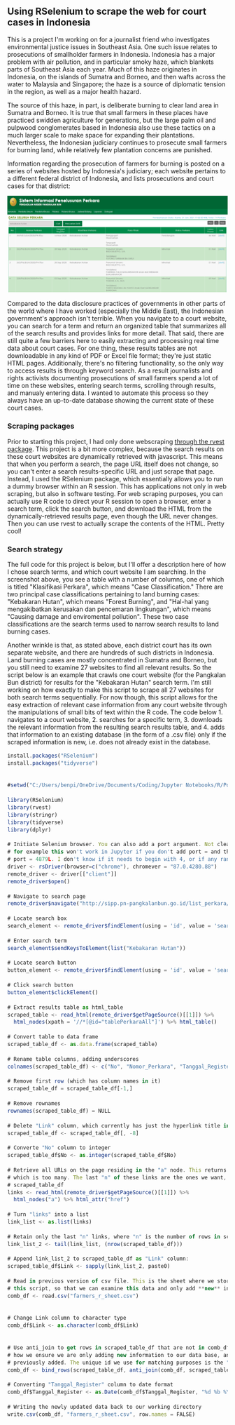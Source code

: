 ## Using RSelenium to scrape the web for court cases in Indonesia

This is a project I'm working on for a journalist friend who investigates environmental justice issues in Southeast Asia. One such issue relates to prosecutions of smallholder farmers in Indonesia. Indonesia has a major problem with air pollution, and in particular smoky haze, which blankets parts of Southeast Asia each year. Much of this haze originates in Indonesia, on the islands of Sumatra and Borneo, and then wafts across the water to Malaysia and Singapore; the haze is a source of diplomatic tension in the region, as well as a major health hazard.

The source of this haze, in part, is deliberate burning to clear land area in Sumatra and Borneo. It is true that small farmers in these places have practiced swidden agriculture for generations, but the large palm oil and pulpwood conglomerates based in Indonesia also use these tactics on a much larger scale to make space for expanding their plantations. Nevertheless, the Indonesian judiciary continues to prosecute small farmers for burning land, while relatively few plantation concerns are punished.

Information regarding the prosecution of farmers for burning is posted on a series of websites hosted by Indonesia's judiciary; each website pertains to a different federal district of Indonesia, and lists prosecutions and court cases for that district:

<img src="images/indon_search_screenshot.png?raw=true"/>

Compared to the data disclosure practices of governments in other parts of the world where I have worked (especially the Middle East), the Indonesian government's approach isn't terrible. When you navigate to a court website, you can search for a term and return an organized table that summarizes all of the search results and provides links for more detail. That said, there are still quite a few barriers here to easily extracting and processing real time data about court cases. For one thing, these results tables are not downloadable in any kind of PDF or Excel file format; they're just static HTML pages. Additionally, there's no filtering functionality, so the only way to access results is through keyword search. As a result journalists and rights activists documenting prosecutions of small farmers spend a lot of time on these websites, entering search terms, scrolling through results, and manualy entering data. I wanted to automate this process so they always have an up-to-date database showing the current state of these court cases.

### Scraping packages

Prior to starting this project, I had only done webscraping [through the rvest package](https://benjspitler.github.io/ksa_scraper). This project is a bit more complex, because the search results on these court websites are dynamically retrieved with javascript. This means that when you perform a search, the page URL itself does not change, so you can't enter a search results-specific URL and just scrape that page. Instead, I used the RSelenium package, which essentially allows you to run a dummy browser within an R session. This has applications not only in web scraping, but also in software testing. For web scraping purposes, you can actually use R code to direct your R session to open a browser, enter a search term, click the search button, and download the HTML from the dynamically-retrieved results page, even though the URL never changes. Then you can use rvest to actually scrape the contents of the HTML. Pretty cool!

### Search strategy

The full code for this project is below, but I'll offer a description here of how I chose search terms, and which court website I am searching. In the screenshot above, you see a table with a number of columns, one of which is titled "Klasifikasi Perkara", which means "Case Classification." There are two principal case classifications pertaining to land burning cases: "Kebakaran Hutan", which means "Forest Burning", and "Hal-hal yang mengakibatkan kerusakan dan pencemaran lingkungan", which means "Causing damage and enviromental pollution". These two case classifications are the search terms used to narrow search results to land burning cases.

Another wrinkle is that, as stated above, each district court has its own separate website, and there are hundreds of such districts in Indonesia. Land burning cases are mostly concentrated in Sumatra and Borneo, but you still need to examine 27 websites to find all relevant results. So the script below is an example that crawls one court website (for the Pangkalan Bun district) for results for the "Kebakaran Hutan" search term. I'm still working on how exactly to make this script to scrape all 27 websites for both search terms sequentially. For now though, this script allows for the easy extraction of relevant case information from any court website through the manipulations of small bits of text within the R code. The code below 1. navigates to a court website, 2. searches for a specific term, 3. downloads the relevant information from the resulting search results table, and 4. adds that information to an existing database (in the form of a .csv file) only if the scraped information is new, i.e. does not already exist in the database.


```javascript
install.packages("RSelenium")
install.packages("tidyverse")


#setwd("C:/Users/benpi/OneDrive/Documents/Coding/Jupyter Notebooks/R/Portfolio")

library(RSelenium)
library(rvest)
library(stringr)
library(tidyverse)
library(dplyr)

# Initiate Selenium browser. You can also add a port argument. Not clear to me when that is necessary, but
# for example this won't work in Jupyter if you don't add port = and then a 4 digit number followed by L, e.g.
# port = 4879L. I don't know if it needs to begin with 4, or if any random 4 digit number will work
driver <- rsDriver(browser=c("chrome"), chromever = "87.0.4280.88")
remote_driver <- driver[["client"]]
remote_driver$open()

# Navigate to search page
remote_driver$navigate("http://sipp.pn-pangkalanbun.go.id/list_perkara/search")

# Locate search box
search_element <- remote_driver$findElement(using = 'id', value = 'search-box')

# Enter search term
search_element$sendKeysToElement(list("Kebakaran Hutan"))

# Locate search button
button_element <- remote_driver$findElement(using = 'id', value = 'search-btn1')

# Click search button
button_element$clickElement()

# Extract results table as html_table
scraped_table <- read_html(remote_driver$getPageSource()[[1]]) %>%
  html_nodes(xpath = '//*[@id="tablePerkaraAll"]') %>% html_table()

# Convert table to data frame
scraped_table_df <- as.data.frame(scraped_table)

# Rename table columns, adding underscores
colnames(scraped_table_df) <- c("No", "Nomor_Perkara", "Tanggal_Register", "Klasifikasi_Perkara", "Para_Pihak", "Status_Perkara", "Lama_Proses", "Link")

# Remove first row (which has column names in it)
scraped_table_df = scraped_table_df[-1,]

# Remove rownames
rownames(scraped_table_df) = NULL

# Delete "Link" column, which currently has just the hyperlink title in it ("detil")
scraped_table_df <- scraped_table_df[, -8]

# Converte "No" column to integer
scraped_table_df$No <- as.integer(scraped_table_df$No)

# Retrieve all URLs on the page residing in the "a" node. This returns all of the URLs on the whole page,
# which is too many. The last "n" of these links are the ones we want, where "n" is the number of rows in
# scraped_table_df
links <- read_html(remote_driver$getPageSource()[[1]]) %>%
  html_nodes("a") %>% html_attr("href")

# Turn "links" into a list
link_list <- as.list(links)

# Retain only the last "n" links, where "n" is the number of rows in scraped_table_df
link_list_2 <- tail(link_list, (nrow(scraped_table_df)))

# Append link_list_2 to scraped_table_df as "Link" column:
scraped_table_df$Link <- sapply(link_list_2, paste0)

# Read in previous version of csv file. This is the sheet where we store information previously extracted via
# this script, so that we can examine this data and only add **new** information to it
comb_df <- read.csv("farmers_r_sheet.csv")


# Change Link column to character type
comb_df$Link <- as.character(comb_df$Link)


# Use anti_join to get rows in scraped_table_df that are not in comb_df and bind them with comb_df. This is
# how we ensure we are only adding new information to our data base, and not duplicating information we
# previously added. The unique id we use for matching purposes is the "Nomor_Perkara" (or "case number") column.
comb_df <- bind_rows(scraped_table_df, anti_join(comb_df, scraped_table_df, by = 'Nomor_Perkara'))

# Converting "Tanggal_Register" column to date format
comb_df$Tanggal_Register <- as.Date(comb_df$Tanggal_Register, "%d %b %Y")

# Writing the newly updated data back to our working directory
write.csv(comb_df, "farmers_r_sheet.csv", row.names = FALSE)
```
